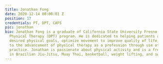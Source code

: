 ```yaml
---
title: Jonathan Fong
date: 2020-12-14 00:00:01 Z
position: 17
credentials: PT, DPT, CAFS
pic: jonathan
bio: Jonathan Fong is a graduate of California State University Fresno's Doctor of
  Physical Therapy (DPT) program. He is dedicated to helping patients achieve their
  desired physical goals, optimize movement to improve quality of life, and contribute
  to the advancement of physical therapy as a profession through use of evidence based
  practice. Jonathan is passionate about physical activity and is a frequent participant
  in Brazilian Jiu-Jitsu, Muay Thai, basketball, weight lifting, and swimming.
---
```



